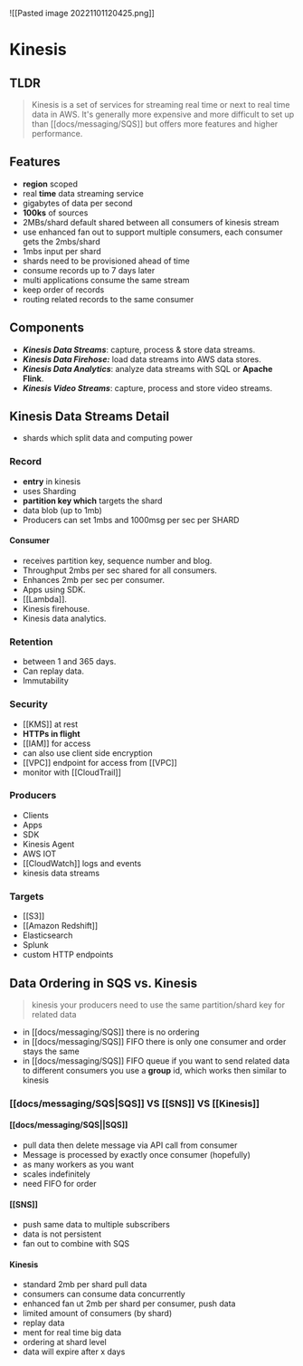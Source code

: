 ![[Pasted image 20221101120425.png]]
# Kinesis

## TLDR
>Kinesis is a set of services for streaming real time or next to real time data in AWS. It's generally more expensive and more difficult to set up than [[docs/messaging/SQS]] but offers more features and higher performance.

## Features
- **region** scoped
- real **time** data streaming service
- gigabytes of data per second
- **100ks** of sources
- 2MBs/shard default shared between all consumers of kinesis stream
- use enhanced fan out to support multiple consumers, each consumer gets the 2mbs/shard
- 1mbs input per shard 
- shards need to be provisioned ahead of time
- consume records up to 7 days later
- multi applications consume the same stream
- keep order of records
- routing related records to the same consumer

## Components

- ***Kinesis Data Streams***: capture, process & store data streams.
- ***Kinesis Data Firehose:*** load data streams into AWS data stores.
- ***Kinesis Data Analytics***: analyze data streams with SQL or **Apache Flink**.
- ***Kinesis Video Streams***: capture, process and store video streams.

## Kinesis Data Streams Detail
- shards which split data and computing power

### Record
- **entry** in kinesis
- uses Sharding
- **partition key which** targets the shard
- data blob (up to 1mb)
- Producers can set 1mbs and 1000msg per sec per SHARD

#### Consumer
- receives partition key, sequence number and blog.
- Throughput 2mbs per sec shared for all consumers.
- Enhances 2mb per sec per consumer.
- Apps using SDK.
- [[Lambda]].
- Kinesis firehouse.
- Kinesis data analytics.

### Retention
- between 1 and 365 days.
- Can replay data.
- Immutability

### Security
- [[KMS]] at rest
- **HTTPs in flight**
- [[IAM]] for access
- can also use client side encryption
- [[VPC]] endpoint for access from [[VPC]]
- monitor with [[CloudTrail]]

### Producers
- Clients
- Apps
- SDK
- Kinesis Agent
- AWS IOT
- [[CloudWatch]] logs and events
- kinesis data streams

### Targets
- [[S3]]
- [[Amazon Redshift]]
- Elasticsearch
- Splunk
- custom HTTP endpoints

## Data Ordering in SQS vs. Kinesis
>kinesis your producers need to use the same partition/shard key for related data

- in [[docs/messaging/SQS]] there is no ordering
- in [[docs/messaging/SQS]] FIFO there is only one consumer and order stays the same
- in [[docs/messaging/SQS]] FIFO queue if you want to send related data to different consumers you use a **group** id, which works then similar to kinesis

### [[docs/messaging/SQS|SQS]] VS [[SNS]] VS [[Kinesis]]

#### [[docs/messaging/SQS||SQS]] 
- pull data then delete message via API call from consumer
- Message is processed by exactly once consumer (hopefully)
- as many workers as you want
- scales indefinitely
- need FIFO for order

#### [[SNS]]
- push same data to multiple subscribers
- data is not persistent
- fan out to combine with SQS

#### Kinesis
- standard 2mb per shard pull data
- consumers can consume data concurrently
- enhanced fan ut 2mb per shard per consumer, push data
- limited amount of consumers (by shard)
- replay data
- ment for real time big data
- ordering at shard level
- data will expire after x days